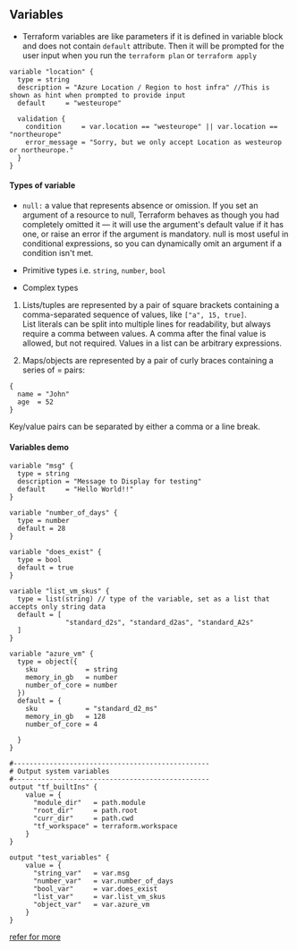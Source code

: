 ## Variables

* Terraform variables are like parameters if it is defined in variable block and does not contain `default` attribute. Then it will be prompted for the user input when you run the `terraform plan` or `terraform apply`

```hcl
variable "location" {
  type = string
  description = "Azure Location / Region to host infra" //This is shown as hint when prompted to provide input
  default     = "westeurope"

  validation {
    condition     = var.location == "westeurope" || var.location == "northeurope"
    error_message = "Sorry, but we only accept Location as westeurop or northeurope."
  }
}
```

#### Types of variable

* `null:` a value that represents absence or omission. If you set an argument of a resource to null, Terraform behaves as though you had completely omitted it — it will use the argument's default value if it has one, or raise an error if the argument is mandatory. null is most useful in conditional expressions, so you can dynamically omit an argument if a condition isn't met.

* Primitive types i.e. `string`, `number`, `bool`  

* Complex types 

1. Lists/tuples are represented by a pair of square brackets containing a comma-separated sequence of values, like `["a", 15, true]`.  
List literals can be split into multiple lines for readability, but always require a comma between values. A comma after the final value is allowed, but not required. Values in a list can be arbitrary expressions.

2. Maps/objects are represented by a pair of curly braces containing a series of <KEY> = <VALUE> pairs:

```
{
  name = "John"
  age  = 52
}
```
Key/value pairs can be separated by either a comma or a line break.

#### Variables demo
  
```
variable "msg" {
  type = string
  description = "Message to Display for testing"
  default     = "Hello World!!"
}

variable "number_of_days" {
  type = number
  default = 28
}

variable "does_exist" {
  type = bool
  default = true
}

variable "list_vm_skus" {
  type = list(string) // type of the variable, set as a list that accepts only string data
  default = [
              "standard_d2s", "standard_d2as", "standard_A2s"
  ]
}

variable "azure_vm" {
  type = object({
    sku            = string
    memory_in_gb   = number
    number_of_core = number
  })
  default = {
    sku            = "standard_d2_ms"
    memory_in_gb   = 128
    number_of_core = 4

  }
}

#-------------------------------------------------
# Output system variables
#-------------------------------------------------
output "tf_builtIns" {
    value = {
      "module_dir"   = path.module
      "root_dir"     = path.root
      "curr_dir"     = path.cwd
      "tf_workspace" = terraform.workspace
    }
}

output "test_variables" {
    value = {
      "string_var"   = var.msg
      "number_var"   = var.number_of_days
      "bool_var"     = var.does_exist
      "list_var"     = var.list_vm_skus
      "object_var"   = var.azure_vm
    }
}

```
  
[refer for more](https://developer.hashicorp.com/terraform/language/expressions/type-constraints)
